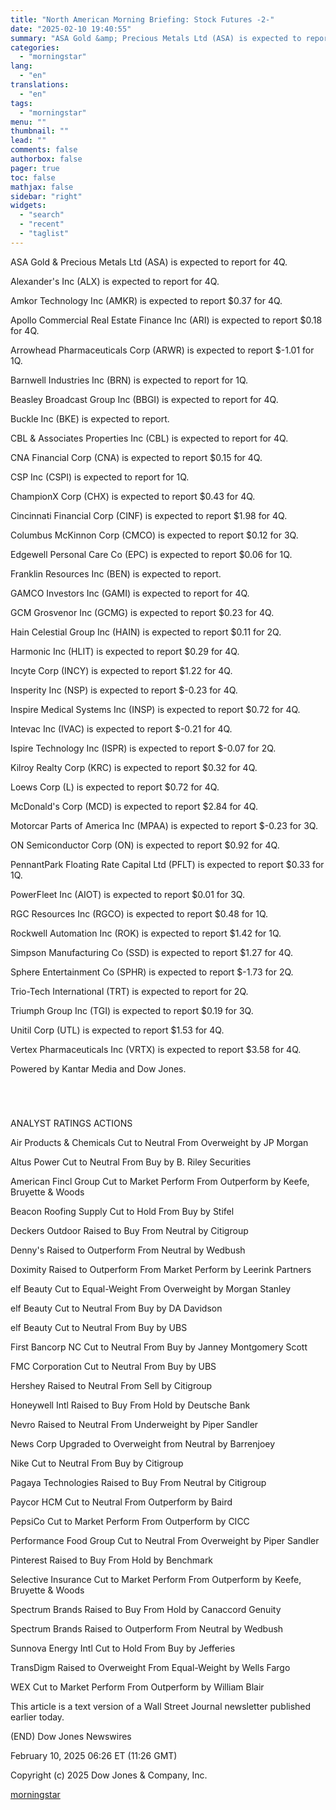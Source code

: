 ```yaml
---
title: "North American Morning Briefing: Stock Futures -2-"
date: "2025-02-10 19:40:55"
summary: "ASA Gold &amp; Precious Metals Ltd (ASA) is expected to report for 4Q. Alexander's Inc (ALX) is expected to report for 4Q. Amkor Technology Inc (AMKR) is expected to report $0.37 for 4Q. Apollo Commercial Real Estate Finance Inc (ARI) is expected to report $0.18 for 4Q. Arrowhead Pharmaceuticals Corp..."
categories:
  - "morningstar"
lang:
  - "en"
translations:
  - "en"
tags:
  - "morningstar"
menu: ""
thumbnail: ""
lead: ""
comments: false
authorbox: false
pager: true
toc: false
mathjax: false
sidebar: "right"
widgets:
  - "search"
  - "recent"
  - "taglist"
---
```


ASA Gold & Precious Metals Ltd (ASA) is expected to report for 4Q.

Alexander's Inc (ALX) is expected to report for 4Q.

Amkor Technology Inc (AMKR) is expected to report $0.37 for 4Q.

Apollo Commercial Real Estate Finance Inc (ARI) is expected to report $0.18 for 4Q.

Arrowhead Pharmaceuticals Corp (ARWR) is expected to report $-1.01 for 1Q.

Barnwell Industries Inc (BRN) is expected to report for 1Q.

Beasley Broadcast Group Inc (BBGI) is expected to report for 4Q.

Buckle Inc (BKE) is expected to report.

CBL & Associates Properties Inc (CBL) is expected to report for 4Q.

CNA Financial Corp (CNA) is expected to report $0.15 for 4Q.

CSP Inc (CSPI) is expected to report for 1Q.

ChampionX Corp (CHX) is expected to report $0.43 for 4Q.

Cincinnati Financial Corp (CINF) is expected to report $1.98 for 4Q.

Columbus McKinnon Corp (CMCO) is expected to report $0.12 for 3Q.

Edgewell Personal Care Co (EPC) is expected to report $0.06 for 1Q.

Franklin Resources Inc (BEN) is expected to report.

GAMCO Investors Inc (GAMI) is expected to report for 4Q.

GCM Grosvenor Inc (GCMG) is expected to report $0.23 for 4Q.

Hain Celestial Group Inc (HAIN) is expected to report $0.11 for 2Q.

Harmonic Inc (HLIT) is expected to report $0.29 for 4Q.

Incyte Corp (INCY) is expected to report $1.22 for 4Q.

Insperity Inc (NSP) is expected to report $-0.23 for 4Q.

Inspire Medical Systems Inc (INSP) is expected to report $0.72 for 4Q.

Intevac Inc (IVAC) is expected to report $-0.21 for 4Q.

Ispire Technology Inc (ISPR) is expected to report $-0.07 for 2Q.

Kilroy Realty Corp (KRC) is expected to report $0.32 for 4Q.

Loews Corp (L) is expected to report $0.72 for 4Q.

McDonald's Corp (MCD) is expected to report $2.84 for 4Q.

Motorcar Parts of America Inc (MPAA) is expected to report $-0.23 for 3Q.

ON Semiconductor Corp (ON) is expected to report $0.92 for 4Q.

PennantPark Floating Rate Capital Ltd (PFLT) is expected to report $0.33 for 1Q.

PowerFleet Inc (AIOT) is expected to report $0.01 for 3Q.

RGC Resources Inc (RGCO) is expected to report $0.48 for 1Q.

Rockwell Automation Inc (ROK) is expected to report $1.42 for 1Q.

Simpson Manufacturing Co (SSD) is expected to report $1.27 for 4Q.

Sphere Entertainment Co (SPHR) is expected to report $-1.73 for 2Q.

Trio-Tech International (TRT) is expected to report for 2Q.

Triumph Group Inc (TGI) is expected to report $0.19 for 3Q.

Unitil Corp (UTL) is expected to report $1.53 for 4Q.

Vertex Pharmaceuticals Inc (VRTX) is expected to report $3.58 for 4Q.

Powered by Kantar Media and Dow Jones.

```
   
 
 
```

ANALYST RATINGS ACTIONS

Air Products & Chemicals Cut to Neutral From Overweight by JP Morgan

Altus Power Cut to Neutral From Buy by B. Riley Securities

American Fincl Group Cut to Market Perform From Outperform by Keefe, Bruyette & Woods

Beacon Roofing Supply Cut to Hold From Buy by Stifel

Deckers Outdoor Raised to Buy From Neutral by Citigroup

Denny's Raised to Outperform From Neutral by Wedbush

Doximity Raised to Outperform From Market Perform by Leerink Partners

elf Beauty Cut to Equal-Weight From Overweight by Morgan Stanley

elf Beauty Cut to Neutral From Buy by DA Davidson

elf Beauty Cut to Neutral From Buy by UBS

First Bancorp NC Cut to Neutral From Buy by Janney Montgomery Scott

FMC Corporation Cut to Neutral From Buy by UBS

Hershey Raised to Neutral From Sell by Citigroup

Honeywell Intl Raised to Buy From Hold by Deutsche Bank

Nevro Raised to Neutral From Underweight by Piper Sandler

News Corp Upgraded to Overweight from Neutral by Barrenjoey

Nike Cut to Neutral From Buy by Citigroup

Pagaya Technologies Raised to Buy From Neutral by Citigroup

Paycor HCM Cut to Neutral From Outperform by Baird

PepsiCo Cut to Market Perform From Outperform by CICC

Performance Food Group Cut to Neutral From Overweight by Piper Sandler

Pinterest Raised to Buy From Hold by Benchmark

Selective Insurance Cut to Market Perform From Outperform by Keefe, Bruyette & Woods

Spectrum Brands Raised to Buy From Hold by Canaccord Genuity

Spectrum Brands Raised to Outperform From Neutral by Wedbush

Sunnova Energy Intl Cut to Hold From Buy by Jefferies

TransDigm Raised to Overweight From Equal-Weight by Wells Fargo

WEX Cut to Market Perform From Outperform by William Blair

This article is a text version of a Wall Street Journal newsletter published earlier today.

(END) Dow Jones Newswires

February 10, 2025 06:26 ET (11:26 GMT)

Copyright (c) 2025 Dow Jones & Company, Inc.

[morningstar](https://www.morningstar.com/news/dow-jones/202502103211/north-american-morning-briefing-stock-futures-2)
